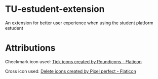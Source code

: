 # TU-estudent-extension

An extension for better user experience when using the student platform estudent

# Attributions

Checkmark icon used:
<a href="https://www.flaticon.com/free-icons/tick" title="tick icons">Tick icons created by Roundicons - Flaticon</a>

Cross icon used:
<a href="https://www.flaticon.com/free-icons/delete" title="delete icons">Delete icons created by Pixel perfect - Flaticon</a>
